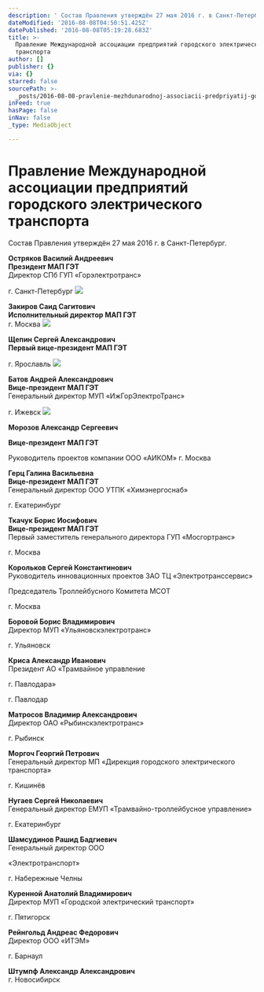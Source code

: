 ```yaml
---
description: ' Состав Правления утверждён 27 мая 2016 г. в Санкт-Петербург.'
dateModified: '2016-08-08T04:50:51.425Z'
datePublished: '2016-08-08T05:19:28.683Z'
title: >-
  Правление Международной ассоциации предприятий городского электрического
  транспорта
author: []
publisher: {}
via: {}
starred: false
sourcePath: >-
  _posts/2016-08-08-pravlenie-mezhdunarodnoj-associacii-predpriyatij-gorodskogo-el.md
inFeed: true
hasPage: false
inNav: false
_type: MediaObject

---
```

# Правление Международной ассоциации предприятий городского электрического транспорта

Состав Правления утверждён 27 мая 2016 г. в Санкт-Петербург.

**Остряков Василий Андреевич**  
**Президент МАП ГЭТ**  
Директор СПб ГУП «Горэлектротранс»

г. Санкт-Петербург
![](https://the-grid-user-content.s3-us-west-2.amazonaws.com/0d01fe70-e7ec-4bc6-b688-444bc5744754.jpg)

**Закиров Саид Сагитович**  
**Исполнительный директор МАП ГЭТ**  
г. Москва
![](https://the-grid-user-content.s3-us-west-2.amazonaws.com/deb3c9cd-6b9a-4313-9765-44dd1ac05d9c.jpg)

**Щепин Сергей Александрович**  
**Первый вице-президент МАП ГЭТ**

г. Ярославль
![](https://the-grid-user-content.s3-us-west-2.amazonaws.com/fe25767e-20af-4648-8924-b49ff621d694.jpg)

**Батов Андрей Александрович**  
**Вице-президент МАП ГЭТ**  
Генеральный директор МУП «ИжГорЭлектроТранс»

г. Ижевск
![](https://the-grid-user-content.s3-us-west-2.amazonaws.com/7d36b245-9609-44fc-a8de-8e603ab1b273.jpg)

**Морозов Александр Сергеевич**

**Вице-президент МАП ГЭТ**

Руководитель проектов компании ООО «АИКОМ» г. Москва

**Герц Галина Васильевна**  
**Вице-президент МАП ГЭТ**  
Генеральный директор ООО УТПК «Химэнергоснаб»

г. Екатеринбург

**Ткачук Борис Иосифович**  
**Вице-президент МАП ГЭТ**  
Первый заместитель генерального директора ГУП «Мосгортранс»

г. Москва

**Корольков Сергей Константинович**  
Руководитель инновационных проектов ЗАО ТЦ «Электротранссервис»

Председатель Троллейбусного Комитета МСОТ

г. Москва

**Боровой Борис Владимирович**  
Директор МУП «Ульяновскэлектротранс»

г. Ульяновск

**Криса Александр Иванович**  
Президент АО «Трамвайное управление

г. Павлодара»

г. Павлодар

**Матросов Владимир Александрович**  
Директор ОАО «Рыбинскэлектротранс»

г. Рыбинск

**Моргоч Георгий Петрович**  
Генеральный директор МП «Дирекция городского электрического транспорта»

г. Кишинёв

**Нугаев Сергей Николаевич**  
Генеральный директор ЕМУП «Трамвайно-троллейбусное управление»

г. Екатеринбург

**Шамсудинов Рашид Бадгиевич**  
Генеральный директор ООО

«Электротранспорт»

г. Набережные Челны

**Куренной Анатолий Владимирович**  
Директор МУП «Городской электрический транспорт»

г. Пятигорск

**Рейнгольд Андреас Федорович**  
Директор ООО «ИТЭМ»

г. Барнаул

**Штумпф Александр Александрович**  
г. Новосибирск